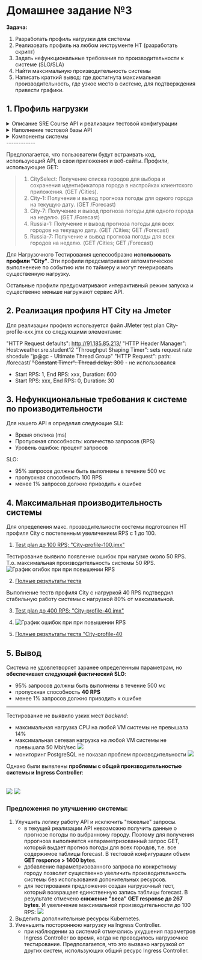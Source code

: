 # Домашнее задание №3

**Задача:**

1. Разработать профиль нагрузки для системы
2. Реализовать профиль на любом инструменте НТ (разработать скрипт)
3. Задать нефункциональные требования по производительности к системе (SLO/SLA)
4. Найти максимальную производительность системы
5. Написать краткий вывод: где достигнута максимальная производительность, где узкое место в системе, для подтверждения привести графики.

## 1. Профиль нагрузки

<details> <summary>  Описание SRE Course API и реализации тестовой конфигурации</summary> <br>

> SRE course weather API обеспечивает доступ к БД "weather" с таблицами "cities" и "forecast".
> 
> Доступные запросы:
> 
> - Cities: GET /Cities/{id}; PUT /Cities/{id}; POST /Cities; GET /Cities
> - Forecast: GET /Forecast/{id}; PUT /Forecast/{id}; POST /Forecast/{cityId}; GET /Forecast
> - WeatherForecast: GET /WeatherForecast

![ Схема API](./pics/swagger_scheme.png)

</details>

<details> <summary>  Наполнение тестовой базы API </summary> <br>

> **Table Cities:** 170 записей. Список  городов России с населением более 100 тыс.
> **Table Forecast:** 1190 записей. Список записей о прогноза погоды на 7 дней для каждого города.
</details>

<details> <summary>  Компоненты системы </summary> <br>

> - Ingress Controller (3 pods)
> - HAProxy (1 VM)
> - PosgreSQL, patroni (2 VMs)
> - etcd (3 VMs)
 
</details>
------------

Предполагается, что пользователи будут встраивать код, использующий API, в свои приложения и веб-сайты.
Профили, использующие GET:

>1. CitySelect: Получение списка городов для выбора и сохранения идентификатора города в настройках клиентского приложения. (GET /Cities).
>2. City-1: Получение и вывод прогноза погоды для одного города на текущую дату. (GET /Forecast)
>3. City-7: Получение и вывод прогноза погоды для одного города на неделю. (GET /Forecast)
>4. Russia-1: Получение и вывод прогноза погоды для всех городов на текущую дату. (GET /Cities; GET /Forecast)
>5. Russia-7: Получение и вывод прогноза погоды для всех городов на неделю. (GET /Cities; GET /Forecast)

Для Нагрузочного Тестирования целесообразно **использовать профили "City"**. Эти профили предсматривают автоматическое выполненеие по событию или по таймеру и могут генерировать существенную нагрузку.

Остальные профили предусматривают интерактивный режим запуска и существенно меньше нагружают сервис API.

## 2. Реализация профиля НТ City на Jmeter

Для реализации профиля используется файл JMeter test plan City-profile-xxx.jmx со следующими элементами:

"HTTP Request defaults": http://91.185.85.213/
"HTTP Header Manager": Host:weather.sre.student12
"Throughput Shaping Timer": sets request rate shcedule
"jp@gc - Ultimate Thread Group"
"HTTP Request": path: /forecast/
~~"Constant Timer": Thread delay: 300~~ - не использовался
- Start RPS: 1, End RPS: xxx, Duration: 600
- Start RPS: xxx, End RPS: 0, Duration: 30

## 3. Нефункциональные требования к системе по производительности

Для нашего API я определил следующие SLI:
- Время отклика (ms)
- Пропускная способность: количество запросов (RPS)
- Уровень ошибок: процент запросов

SLO:
- 95% запросов должны быть выполнены в течение 500 мс
- пропускная способность 100 RPS
- менее 1% запросов должно приводить к ошибке

## 4. Максимальная производительность системы

Для определения макс. прозводительности состемы подготовлен НТ профиля City c постепенным увеличением RPS с 1 до 100.  
1. [Test plan до 100 RPS; "City-profile-100.jmx"](./City-profile-100.jmx) 

Тестирование выявило появление ошибок при нагузке около 50 RPS. Т.о. максимальная производительность системы 50 RPS.
![График огибок при при повышении RPS](pics/City100-Codes-Per-Second.png)

2. [Полные результаты теста](City-profile-100-rep-231204-1535/index.html)

Выполнение теств профиля City c нагруpкой 40 RPS подтвердил стабильную работу системы с нагрузкой 80% от максимальной.

3. [Test plan до 400 RPS; "City-profile-40.jmx"](City-profile-40.jmx) 

4. ![График ошибок при при повышении RPS](pics/City40-general-report.png)

5. [Полные результаты теста "City-profile-40](City-profile-40-rep-231204-1716/index.html)


## 5. Вывод

Система не удовлетворяет заранее определенным параметрам, но **обеспечивает следующий фактический SLO**:
- 95% запросов должны быть выполнены в течение 500 мс
- пропускная способность **40 RPS**
- менее 1% запросов должно приводить к ошибке

------------

Тестирование не выявило узких мест _backend_:

- максимальная нагрузка CPU на любой VM системы не превышала 14%
- максимальная сетевая нагрузка на любой VM системы не превышала 50 Mbit/sec
![](pics/grafana-nodes.png)
- мониторинг PostgreSQL не показал проблем производительности
![](pics/grafana-postrgesql.png)

Однако были выявлены **проблемы c общей производительностью системы и Ingress Controller**:

![](pics/grafana-blackbox.png)
![](pics/grafana-ingress.png)
------------

### Предложения по улучшению системы:

1. Улучшить логику работу API и исключить "тяжелые" запросы.
    - в текущей реализации API невозможно получить данные о прогнозе погоды по выбранному городу. Поэтому для получения пррогноза выполняется непараметризованный запрос GET, который выдает прогноз погоды для всех городов, т.е. все содержимое таблицы forecast. В тестовой конфигурации объем **GET responce > 1400 bytes**.
    - добавление параметризованного запроса по конкретному городу позволит существенно увеличить производительность системы без использования допонительных ресурсов.
    - для тестирования предложения создан нагрузочный тест, который возвращает единственную запись таблицы forecast. В результате отмечено **снижение "веса" GET response до 267 bytes**. И увеличение максимальной производительности до 100 RPS:
    ![](pics/singleforecast-profile-result.png)
2. Выделить дополнительные ресурсы Kubernetes.
3. Уменьшить постороннюю нагрузку на Ingress Controller. 
    - при наблюдении за системой отмечались ухудшения параметров Ingress Controller во время, когда не проводилось нагрузочное тестирование. Предполагается, что это вызвано нагрузкой от других систем, использующих общий ресурс Ingress Controller.

